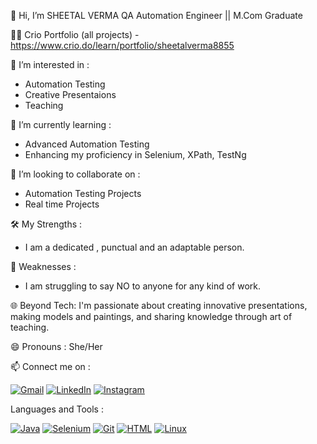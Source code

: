 👋 Hi, I’m SHEETAL VERMA
  QA Automation Engineer || M.Com Graduate

👨‍💻 Crio Portfolio (all projects) - https://www.crio.do/learn/portfolio/sheetalverma8855

👀 I’m interested in :
- Automation Testing
- Creative Presentaions
- Teaching
 
🌱 I’m currently learning :
- Advanced Automation Testing
- Enhancing my proficiency in Selenium, XPath, TestNg
  
💞️ I’m looking to collaborate on :
- Automation Testing Projects
- Real time Projects

🛠 My Strengths :
- I am a dedicated , punctual and an adaptable person.

🚧 Weaknesses :
- I am struggling to say NO to anyone for any kind of work.

🌐 Beyond Tech:
I'm passionate about creating innovative presentations, making models and paintings, and sharing knowledge through art of teaching.

😄 Pronouns : She/Her

📫 Connect me on :

[![Gmail](https://img.icons8.com/fluency/48/000000/gmail.png)](mailto:sheetalverma8855@gmail.com)
[![LinkedIn](https://img.icons8.com/color/48/000000/linkedin.png)](https://www.linkedin.com/in/sheetalverma4)
[![Instagram](https://img.icons8.com/fluency/48/000000/instagram-new.png)](https://www.instagram.com/sheetal_766)

Languages and Tools :

[![Java](https://img.icons8.com/color/48/000000/java-coffee-cup-logo.png)](https://www.java.com/)
[![Selenium](https://img.icons8.com/color/48/000000/selenium-test-automation.png)](https://www.selenium.dev/)
[![Git](https://img.icons8.com/color/48/000000/git.png)](https://git-scm.com/)
[![HTML](https://img.icons8.com/color/48/000000/html-5.png)](https://developer.mozilla.org/en-US/docs/Web/HTML)
[![Linux](https://img.icons8.com/color/48/000000/linux.png)](https://www.kernel.org/)

<!---
Sheetalv766/Sheetalv766 is a ✨ special ✨ repository because its `README.md` (this file) appears on your GitHub profile.
You can click the Preview link to take a look at your changes.
--->
